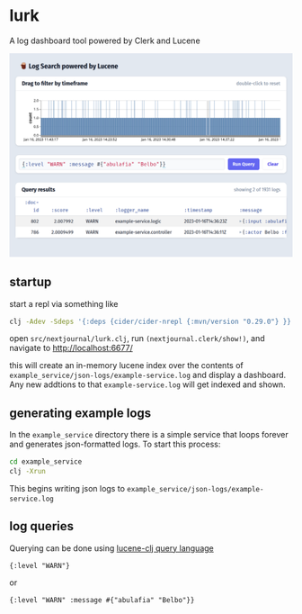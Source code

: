 # lurk

A log dashboard tool powered by Clerk and Lucene


![Lurk Screenshot](screenshot.png)

## startup

start a repl via something like
```bash
clj -Adev -Sdeps '{:deps {cider/cider-nrepl {:mvn/version "0.29.0"} }}' -m nrepl.cmdline --middleware "[cider.nrepl/cider-middleware]"
```

open `src/nextjournal/lurk.clj`, run `(nextjournal.clerk/show!)`, and navigate to [http://localhost:6677/](http://localhost:6677/)

this will create an in-memory lucene index over the contents of `example_service/json-logs/example-service.log` and display a dashboard. Any new addtions to that `example-service.log` will get indexed and shown.

## generating example logs

In the `example_service` directory there is a simple service that loops forever and generates json-formatted logs. To start this process:

```bash
cd example_service
clj -Xrun
```

This begins writing json logs to `example_service/json-logs/example-service.log`


## log queries

Querying can be done using [lucene-clj query language](https://github.com/jaju/lucene-clj#search-variations)

```
{:level "WARN"}
```

or

```
{:level "WARN" :message #{"abulafia" "Belbo"}}
```
